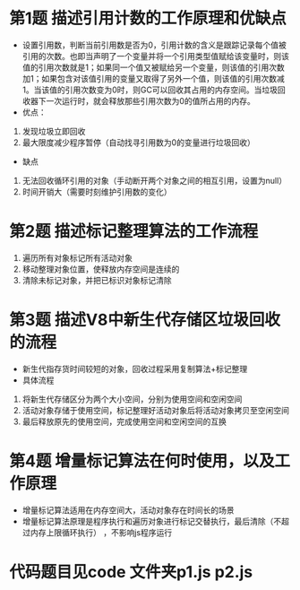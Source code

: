 # 第1题 描述引用计数的工作原理和优缺点
* 设置引用数，判断当前引用数是否为0，引用计数的含义是跟踪记录每个值被引用的次数。也即当声明了一个变量并将一个引用类型值赋给该变量时，则该值的引用次数就是1；如果同一个值又被赋给另一个变量，则该值的引用次数加1；如果包含对该值引用的变量又取得了另外一个值，则该值的引用次数减1。当该值的引用次数变为0时，则GC可以回收其占用的内存空间。当垃圾回收器下一次运行时，就会释放那些引用次数为0的值所占用的内存。
* 优点：
1. 发现垃圾立即回收
2. 最大限度减少程序暂停（自动找寻引用数为0的变量进行垃圾回收）

* 缺点
1. 无法回收循环引用的对象（手动断开两个对象之间的相互引用，设置为null）
2. 时间开销大（需要时刻维护引用数的变化）

# 第2题 描述标记整理算法的工作流程 
1. 遍历所有对象标记所有活动对象
2. 移动整理对象位置，使释放内存空间是连续的
3. 清除未标记对象，并把已标识对象标记清除

# 第3题 描述V8中新生代存储区垃圾回收的流程
* 新生代指存货时间较短的对象，回收过程采用复制算法+标记整理
* 具体流程
1. 将新生代存储区分为两个大小空间，分别为使用空间和空闲空间
2. 活动对象存储于使用空间，标记整理好活动对象后将活动对象拷贝至空闲空间
3. 最后释放原先的使用空间，完成使用空间和空闲空间的互换


# 第4题 增量标记算法在何时使用，以及工作原理
* 增量标记算法适用在内存空间大，活动对象存在时间长的场景
* 增量标记算法原理是程序执行和遍历对象进行标记交替执行，最后清除（不超过内存上限循环执行） ，不影响js程序运行


# 代码题目见code 文件夹p1.js  p2.js



